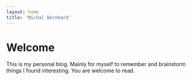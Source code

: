 ```yaml
---
layout: home
title: 'Michal Bernhard'
---
```

# Welcome

This is my personal blog. Mainly for myself to remember and brainstorm things I found interesting. You are welcome to read.
